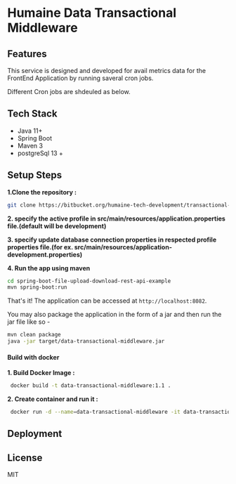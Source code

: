 # Humaine Data Transactional Middleware

## Features
This service is designed and developed for avail metrics data for the
FrontEnd Application by running saveral cron jobs.

Different Cron jobs are shdeuled as below.




## Tech Stack
- Java 11+
- Spring Boot
- Maven 3
- postgreSql 13 +



## Setup Steps

**1.Clone the repository :**

```sh
git clone https://bitbucket.org/humaine-tech-development/transactional-middleware.git
```

**2. specify  the active profile in src/main/resources/application.properties file.(default will be development)**

**3. specify  update database connection properties in respected profile properties file.(for ex. src/main/resources/application-development.properties)**

**4. Run the app using maven**

```bash
cd spring-boot-file-upload-download-rest-api-example
mvn spring-boot:run
```

That's it! The application can be accessed at `http://localhost:8082`.

You may also package the application in the form of a jar and then run the jar file like so -

```bash
mvn clean package
java -jar target/data-transactional-middleware.jar
```

#### Build with docker

**1. Build Docker Image :**

```sh
 docker build -t data-transactional-middleware:1.1 .
```

**2. Create container and run it :**


```sh
 docker run -d --name=data-transactional-middleware -it data-transactional-middleware:1.1
```


## Deployment


## License

MIT

